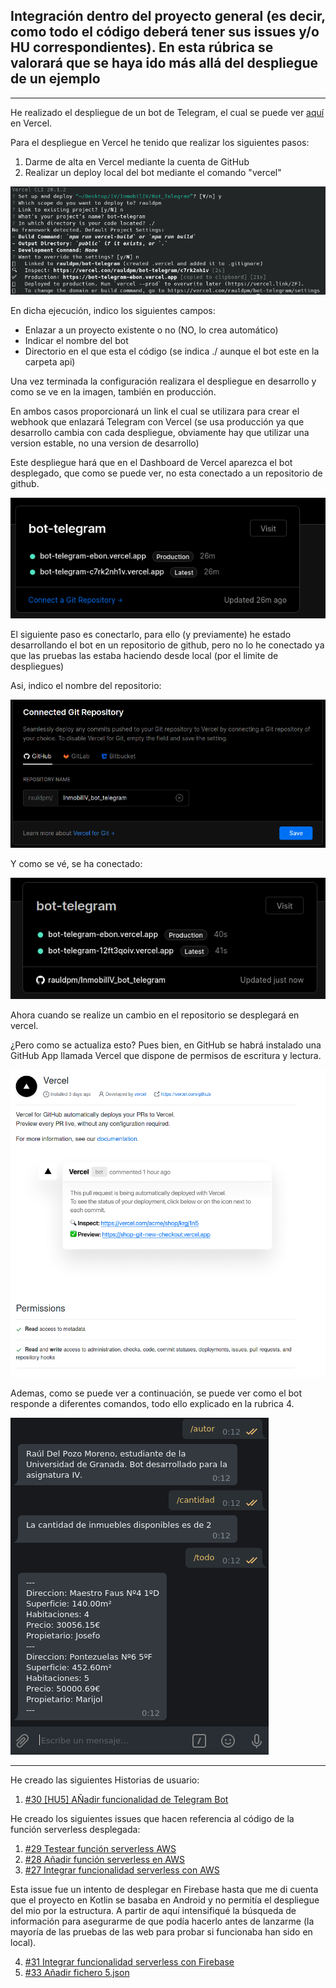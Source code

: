## Integración dentro del proyecto general (es decir, como todo el código deberá tener sus issues y/o HU correspondientes). En esta rúbrica se valorará que se haya ido más allá del despliegue de un ejemplo

---

He realizado el despliegue de un bot de Telegram, el cual se puede ver [aquí](https://github.com/rauldpm/InmobilIV_bot_telegram) en Vercel.

Para el despliegue en Vercel  he tenido que realizar los siguientes pasos:

1. Darme de alta en Vercel mediante la cuenta de GitHub
2. Realizar un deploy local del bot mediante el comando "vercel"

![vercel](../img/bot/vercel.png)

En dicha ejecución, indico los siguientes campos:

- Enlazar a un proyecto existente o no (NO, lo crea automático)
- Indicar el nombre del bot
- Directorio en el que esta el código (se indica ./ aunque el bot este en la carpeta api)

Una vez terminada la configuración realizara el despliegue en desarrollo y como se ve en la imagen, también en producción.

En ambos casos proporcionará un link el cual se utilizara para crear el webhook que enlazará Telegram con Vercel (se usa producción ya que desarrollo cambia con cada despliegue, obviamente hay que utilizar una version estable, no una version de desarrollo)

Este despliegue hará que en el Dashboard de Vercel aparezca el bot desplegado, que como se puede ver, no esta conectado a un repositorio de github.

![vercel](../img/bot/vercel_1.png)

El siguiente paso es conectarlo, para ello (y previamente) he estado desarrollando el bot en un repositorio de github, pero no lo he conectado ya que las pruebas las estaba haciendo desde local (por el limite de despliegues)

Asi, indico el nombre del repositorio:

![vercel](../img/bot/vercel_3.png)

Y como se vé, se ha conectado:

![vercel](../img/bot/vercel_4.png)

Ahora cuando se realize un cambio en el repositorio se desplegará en vercel.

¿Pero como se actualiza esto? Pues bien, en GitHub se habrá instalado una GitHub App llamada Vercel que dispone de permisos de escritura y lectura.

![vercel](../img/bot/vercel_git.png)

Ademas, como se puede ver a continuación, se puede ver como el bot responde a diferentes comandos, todo ello explicado en la rubrica 4.

![vercel](../img/bot/telegram.png)

---

He creado las siguientes Historias de usuario:

1. [#30 [HU5] AÑadir funcionalidad de Telegram Bot](https://github.com/rauldpm/InmobilIV/issues/30)

He creado los siguientes issues que hacen referencia al código de la función serverless desplegada:

1. [#29 Testear función serverless AWS](https://github.com/rauldpm/InmobilIV/issues/29)
2. [#28 Añadir función serverless en AWS](https://github.com/rauldpm/InmobilIV/issues/28)
3. [#27 Integrar funcionalidad serverless con AWS](https://github.com/rauldpm/InmobilIV/issues/27)

Esta issue fue un intento de desplegar en Firebase hasta que me di cuenta que el proyecto en Kotlin se basaba en Android y no permitía el despliegue del mio por la estructura. A partir de aquí intensifiqué la búsqueda de información para asegurarme de que podía hacerlo antes de lanzarme (la mayoría de las pruebas de las web para probar si funcionaba han sido en local).

4. [#31 Integrar funcionalidad serverless con Firebase](https://github.com/rauldpm/InmobilIV/issues/31)
5. [#33 Añadir fichero 5.json](https://github.com/rauldpm/InmobilIV/issues/33)